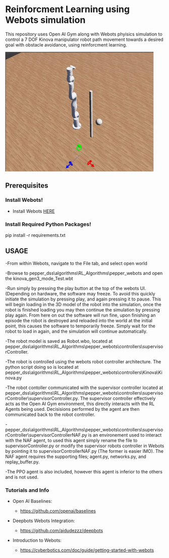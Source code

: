 # Reinforcment Learning using Webots simulation

This repository uses Open AI Gym along with Webots phyisics simulation to control a 7 DOF Kinova manipulator robot path movement towards a desired goal with obstacle avoidance, using reinforcment learning.

![](RL.gif)

## Prerequisites


### Install Webots!

- Install Webots [HERE](https://cyberbotics.com/#download)


### Install Required Python Packages!

pip install -r requirements.txt


## USAGE
-From within Webots, navigate to the File tab, and select open world 

-Browse to pepper_dss\algorithms\RL_Algorithms\pepper_webots and open the kinova_gen3_mode_Test.wbt

-Run simply by pressing the play button at the top of the webots UI. (Depending on hardware, the software may freeze. To avoid this quickly initiate the simulation by pressing play, and again pressing it to pause. This will begin loading in the 3D model of the robot into the simulation, once the robot is finished loading you may then continue the simulation by pressing play again. From here on out the software will run fine, upon finishing an episode the robot is destroyed and reloaded into the world at the initial point, this causes the software to temporarily freeze. Simply wait for the robot to load in again, and the simulation will continue automatically.

-The robot model is saved as Robot.wbo, located at pepper_dss\algorithms\RL_Algorithms\pepper_webots\controllers\supervisorController.

-The robot is controlled using the webots robot controller architecture. The python script doing so is located at pepper_dss\algorithms\RL_Algorithms\pepper_webots\controllers\Kinova\Kinova.py

-The robot contoller communicated with the supervisor controller located at pepper_dss\algorithms\RL_Algorithms\pepper_webots\controllers\supervisorController\supervisorController.py. The supervisor controller effectively acts as the Open AI Gym environment, this directly interacts with the RL Agents being used. Decisisions performed by the agent are then communicated back to the robot controller.

-pepper_dss\algorithms\RL_Algorithms\pepper_webots\controllers\supervisorController\supervisorControllerNAF.py is an environement used to interact with the NAF agent, to used this agent simply rename the file to supervisorController.py or modify the supervisor robots controller in Webots by pointing it to supervisorControllerNAF.py (The former is easier IMO). The NAF agent requires the supporting files; agent.py, networks.py, and replay_buffer.py.

-The PPO agent is also included, however this agent is inferior to the others and is not used. 


### Tutorials and Info

- Open AI Baselines:
  - https://github.com/openai/baselines

- Deepbots Webots Integration:
  - https://github.com/aidudezzz/deepbots

- Introduction to Webots:
  - https://cyberbotics.com/doc/guide/getting-started-with-webots


